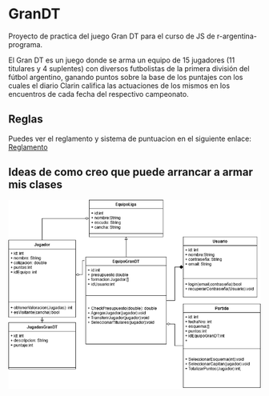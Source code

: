 # GranDT
Proyecto de practica del juego Gran DT para el curso de JS de r-argentina-programa.

El Gran DT es un juego donde se arma un equipo de 15 jugadores (11 titulares y 4 suplentes) con diversos futbolistas de la primera división del fútbol argentino, ganando puntos sobre la base de los puntajes con los cuales el diario Clarin califica las actuaciones de los mismos en los encuentros de cada fecha del respectivo campeonato.

## Reglas 
Puedes ver el reglamento y sistema de puntuacion en el siguiente enlace: [Reglamento](https://www.grandt.clarin.com/pdf/Reglamento_Gran_DT.pdf)

## Ideas de como creo que puede arrancar a armar mis clases
![Image](https://github.com/donramone/GranDT/blob/master/Untitled%20Diagram.png)
